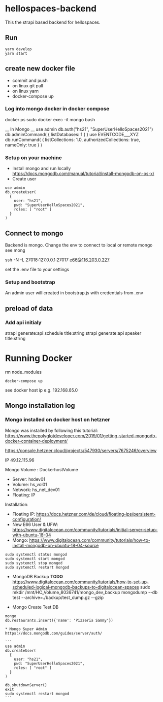 # hellospaces-backend

This the strapi based backend for hellospaces.



## Run
```
yarn develop
yarn start
```


## create new docker file
* commit and push
* on linux git pull
* on linux yarn
* docker-compose up 



### Log into mongo docker in docker compose
docker ps
sudo docker exec -it mongo bash

__ In Mongo __
use admin
db.auth("hs21", "SuperUserHelloSpaces2021")
db.adminCommand( { listDatabases: 1 } )
use EVENTCODE___XYZ
db.runCommand( { listCollections: 1.0, authorizedCollections: true, nameOnly: true } )




### Setup on your machine

* Install mongo and run locally https://docs.mongodb.com/manual/tutorial/install-mongodb-on-os-x/
* Create user
```
use admin
db.createUser(
  {
    user: "hs21",
    pwd: "SuperUserHelloSpaces2021",
    roles: [ "root" ]
  }
)
```

## Connect to mongo
Backend is mongo. Change the env to connect to local or remote mongo see mong

ssh -N -L 27018:127.0.0.1:27017 e66@116.203.0.227

set the .env file to your settings


### Setup and bootstrap

An admin user will created in bootstrap.js with credentials from .env

## preload of data



### Add api initialy
strapi generate:api schedule title:string
strapi generate:api speaker title:string



# Running Docker

rm node_modules
```
docker-compose up
```

see docker host ip e.g. 192.168.65.0


## Mongo installation log

### Mongo installed on docker host on hetzner

Mongo was installed by following this tutorial: https://www.thepolyglotdeveloper.com/2019/01/getting-started-mongodb-docker-container-deployment/

https://console.hetzner.cloud/projects/547930/servers/7675246/overview

IP 49.12.115.96

Mongo Volume : DockerhostVolume


* Server: hsdev01
* Volume: hs_vol01
* Network: hs_net_dev01
* Floating: IP

Installation:
* Floating IP: https://docs.hetzner.com/de/cloud/floating-ips/persistent-configuration/
* New E66 User & UFW: https://www.digitalocean.com/community/tutorials/initial-server-setup-with-ubuntu-18-04 
* Mongo: https://www.digitalocean.com/community/tutorials/how-to-install-mongodb-on-ubuntu-18-04-source

```
sudo systemctl status mongod
sudo systemctl start mongod
sudo systemctl stop mongod
sudo systemctl restart mongod
```
* MongoDB Backup
__TODO__ https://www.digitalocean.com/community/tutorials/how-to-set-up-scheduled-logical-mongodb-backups-to-digitalocean-spaces
sudo mkdir /mnt/HC_Volume_8036741/mongo_dev_backup
mongodump --db test --archive=./backup/test_dump.gz --gzip

* Mongo Create Test DB
````
mongo 
db.restaurants.insert({'name': 'Pizzeria Sammy'})

* Mongo Super Admin
https://docs.mongodb.com/guides/server/auth/

```
use admin
db.createUser(
  {
    user: "hs21",
    pwd: "SuperUserHelloSpaces2021",
    roles: [ "root" ]
  }
)

db.shutdownServer()
exit
sudo systemctl restart mongod
```



